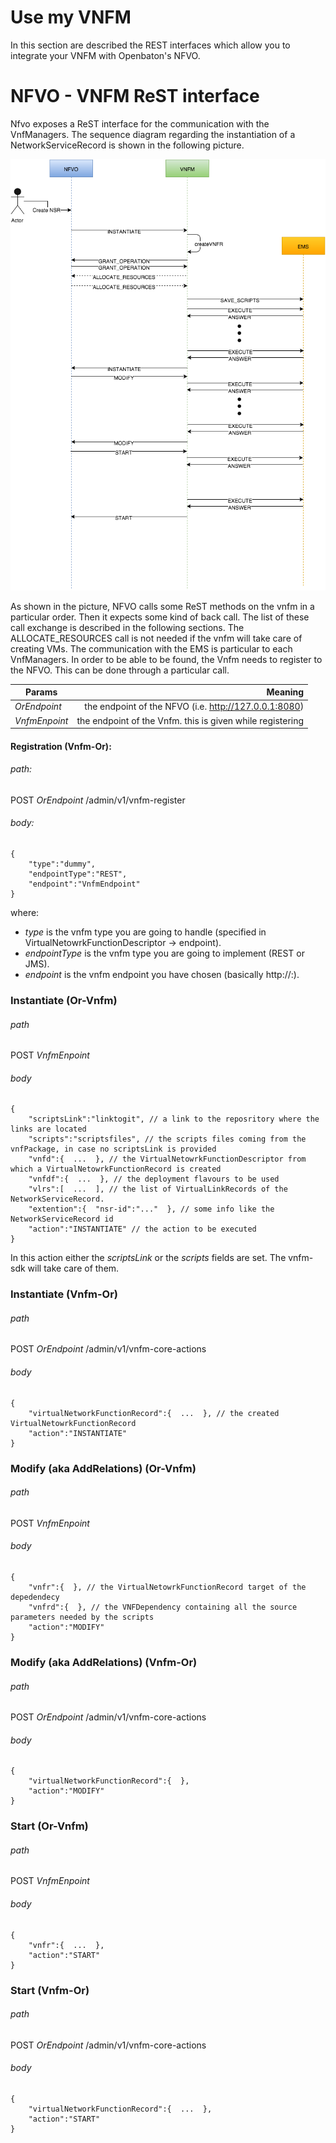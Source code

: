 # Use my VNFM

In this section are described the REST interfaces which allow you to integrate your VNFM with Openbaton's NFVO.

NFVO - VNFM ReST interface
===============================

Nfvo exposes a ReST interface for the communication with the VnfManagers. The sequence diagram regarding the instantiation of a NetworkServiceRecord is shown in the following picture.

![NFVO - VNFM ReST interface][or-vnfm-sequence]

As shown in the picture, NFVO calls some ReST methods on the vnfm in a particular order. Then it expects some kind of back call. The list of these call exchange is described in the following sections. The ALLOCATE_RESOURCES call is not needed if the vnfm will take care of creating VMs. The communication with the EMS is particular to each VnfManagers. In order to be able to be found, the Vnfm needs to register to the NFVO. This can be done through a particular call.

| Params          | Meaning       |
| -------------   | -------------:|
| _*OrEndpoint*_  | the endpoint of the NFVO (i.e. http://127.0.0.1:8080) |
| _*VnfmEnpoint*_ | the endpoint of the Vnfm. this is given while registering      |



#### Registration (Vnfm-Or):

###### path:
POST _*OrEndpoint*_ /admin/v1/vnfm-register
###### body:
```
{
    "type":"dummy",
    "endpointType":"REST",
    "endpoint":"VnfmEndpoint"
}
```
where:
* _type_ is the vnfm type you are going to handle (specified in VirtualNetowrkFunctionDescriptor → endpoint).
* _endpointType_ is the vnfm type you are going to implement (REST or JMS).
* _endpoint_ is the vnfm endpoint you have chosen (basically http://<IP>:<PORT>).

### Instantiate (Or-Vnfm)

###### path
POST _*VnfmEnpoint*_
###### body
```
{
    "scriptsLink":"linktogit", // a link to the reposritory where the links are located
    "scripts":"scriptsfiles", // the scripts files coming from the vnfPackage, in case no scriptsLink is provided
    "vnfd":{  ...  }, // the VirtualNetowrkFunctionDescriptor from which a VirtualNetowrkFunctionRecord is created
    "vnfdf":{  ...  }, // the deployment flavours to be used
    "vlrs":[  ...  ], // the list of VirtualLinkRecords of the NetworkServiceRecord.
    "extention":{  "nsr-id":"..."  }, // some info like the NetworkServiceRecord id
    "action":"INSTANTIATE" // the action to be executed
}
```

In this action either the _scriptsLink_ or the _scripts_ fields are set. The vnfm-sdk will take care of them.

### Instantiate (Vnfm-Or)

###### path
POST _*OrEndpoint*_ /admin/v1/vnfm-core-actions
###### body
```
{
    "virtualNetworkFunctionRecord":{  ...  }, // the created VirtualNetowrkFunctionRecord
    "action":"INSTANTIATE"
}
```

### Modify (aka AddRelations) (Or-Vnfm)

###### path
POST _*VnfmEnpoint*_
###### body
```
{
    "vnfr":{  }, // the VirtualNetowrkFunctionRecord target of the depedendecy
    "vnfrd":{  }, // the VNFDependency containing all the source parameters needed by the scripts
    "action":"MODIFY"
}
```

### Modify (aka AddRelations) (Vnfm-Or)

###### path
POST _*OrEndpoint*_ /admin/v1/vnfm-core-actions
###### body

```
{
    "virtualNetworkFunctionRecord":{  },
    "action":"MODIFY"
}
```

### Start (Or-Vnfm)

###### path
POST _*VnfmEnpoint*_
###### body
```
{
    "vnfr":{  ...  },
    "action":"START"
}
```

### Start (Vnfm-Or)

###### path
POST _*OrEndpoint*_ /admin/v1/vnfm-core-actions
###### body

```
{
    "virtualNetworkFunctionRecord":{  ...  },
    "action":"START"
}
```

<!---
References
-->

[or-vnfm-sequence]:images/or-vnfm-seq-dg.png

<!---
Script for open external links in a new tab
-->
<script type="text/javascript" charset="utf-8">
      // Creating custom :external selector
      $.expr[':'].external = function(obj){
          return !obj.href.match(/^mailto\:/)
                  && (obj.hostname != location.hostname);
      };
      $(function(){
        $('a:external').addClass('external');
        $(".external").attr('target','_blank');
      })
</script>
